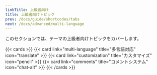 ```yaml
---
linkTitle: 上級者向け
title: 上級者向けトピック
prev: /docs/guide/shortcodes/tabs
next: /docs/advanced/multi-language
---
```


このセクションでは、テーマの上級者向けトピックをカバーします。

<!--more-->

{{< cards >}}
  {{< card link="multi-language" title="多言語対応" icon="translate" >}}
  {{< card link="customization" title="カスタマイズ" icon="pencil" >}}
  {{< card link="comments" title="コメントシステム" icon="chat-alt" >}}
{{< /cards >}}